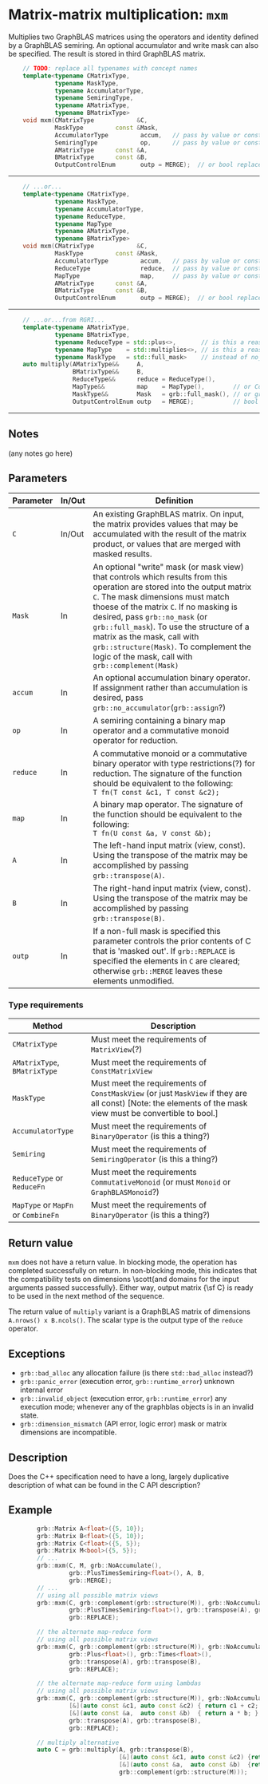 # Matrix-matrix multiplication: `mxm`

Multiplies two GraphBLAS matrices using the operators and identity defined by a GraphBLAS semiring. An optional accumulator and write mask can also be specified. The result is stored in third GraphBLAS matrix.


```cpp
    // TODO: replace all typenames with concept names
    template<typename CMatrixType,
             typename MaskType,
             typename AccumulatorType,
             typename SemiringType,
             typename AMatrixType,
             typename BMatrixType>
    void mxm(CMatrixType            &C,
             MaskType         const &Mask,
             AccumulatorType         accum,   // pass by value or const& or &&?
             SemiringType            op,      // pass by value or const& or &&?
             AMatrixType      const &A,
             BMatrixType      const &B,
             OutputControlEnum       outp = MERGE);  // or bool replace_flag = false);
```

-----

```cpp
    // ...or...
    template<typename CMatrixType,
             typename MaskType,
             typename AccumulatorType,
             typename ReduceType,
             typename MapType
             typename AMatrixType,
             typename BMatrixType>
    void mxm(CMatrixType            &C,
             MaskType         const &Mask,
             AccumulatorType         accum,   // pass by value or const& or &&?
             ReduceType              reduce,  // pass by value or const& or &&?
             MapType                 map,     // pass by value or const& or &&?
             AMatrixType      const &A,
             BMatrixType      const &B,
             OutputControlEnum       outp = MERGE);  // or bool replace_flag = false);
```

-----

```cpp
    // ...or...from RGRI...
    template<typename AMatrixType,
             typename BMatrixType,
             typename ReduceType = std::plus<>,       // is this a reasonable default?
             typename MapType    = std::multiplies<>, // is this a reasonable default?
             typename MaskType   = std::full_mask>    // instead of no_mask?
    auto multiply(AMatrixType&&     A,
                  BMatrixType&&     B,
                  ReduceType&&      reduce = ReduceType(),
                  MapType&&         map    = MapType(),        // or CombineFn
                  MaskType&&        Mask   = grb::full_mask(), // or grb::no_mask()
                  OutputControlEnum outp   = MERGE);           // bool replace = false);
```

-----

## Notes

(any notes go here)

## Parameters
Parameter | In/Out | Definition
----- | ----- | -----
`C` | In/Out | An existing GraphBLAS matrix.  On input, the matrix provides values that may be accumulated with the result of the matrix product, or values that are merged with masked results. 
`Mask` | In  | An optional "write" mask (or mask view) that controls which results from this operation are stored into the output matrix `C`.  The mask dimensions must match thoese of the matrix `C`. If no masking is desired, pass `grb::no_mask` (or `grb::full_mask`).  To use the structure of a matrix as the mask, call with `grb::structure(Mask)`.  To complement the logic of the mask, call with `grb::complement(Mask)`
`accum`  | In  | An optional accumulation binary operator.  If assignment rather than accumulation is desired, pass `grb::no_accumulator`(`grb::assign`?)
`op`   | In | A semiring containing a binary map operator and a commutative monoid operator for reduction.
`reduce` | In | A commutative monoid or a commutative binary operator with type restrictions(?) for reduction. The signature of the function should be equivalent to the following: <br> `T fn(T const &c1, T const &c2);`
`map`    | In | A binary map operator. The signature of the function should be equivalent to the following: <br> `T fn(U const &a, V const &b);`
`A` | In | The left-hand input matrix (view, const).  Using the transpose of the matrix may be accomplished by passing `grb::transpose(A)`.
`B` | In | The right-hand input matrix (view, const).  Using the transpose of the matrix may be accomplished by passing `grb::transpose(B)`.
`outp` | In | If a non-full mask is specified this parameter controls the prior contents of C that is 'masked out'.  If `grb::REPLACE` is specified the elements in `C` are cleared; otherwise `grb::MERGE` leaves these elements unmodified.

### Type requirements

Method | Description
----- | -----
`CMatrixType` | Must meet the requirements of `MatrixView`(?)
`AMatrixType`, `BMatrixType` | Must meet the requirements of `ConstMatrixView`
`MaskType` | Must meet the requirements of `ConstMaskView` (or just `MaskView` if they are all const) [Note: the elements of the mask view must be convertible to bool.]
`AccumulatorType` | Must meet the requirements of `BinaryOperator` (is this a thing?)
`Semiring` | Must meet the requirements of `SemiringOperator` (is this a thing?)
`ReduceType` or `ReduceFn` | Must meet the requirements `CommutativeMonoid` (or must `Monoid` or `GraphBLASMonoid`?)
`MapType` or `MapFn` or `CombineFn` | Must meet the requirements of `BinaryOperator` (is this a thing?)

## Return value

`mxm` does not have a return value.  In blocking mode, the operation has completed successfully on return. In non-blocking mode, this indicates that the compatibility tests on dimensions \scott{and domains for the input arguments passed successfully}. Either way, output matrix {\sf C} is ready to be used in the next method of the sequence.

The return value of `multiply` variant is a GraphBLAS matrix of dimensions `A.nrows() x B.ncols()`. The scalar type is the output type of the `reduce` operator.

## Exceptions

- `grb::bad_alloc` any allocation failure (is there `std::bad_alloc` instead?)
- `grb::panic_error` (execution error, `grb::runtime_error`) unknown internal error
- `grb::invalid_object` (execution error, `grb::runtime_error`) any execution mode; whenever any of the graphblas objects is in an invalid state.
- `grb::dimension_mismatch` (API error, logic error) mask or matrix dimensions are incompatible.

## Description

Does the C++ specification need to have a long, largely duplicative description of what can be found in the C API description?

## Example

```c++
        grb::Matrix A<float>({5, 10});
        grb::Matrix B<float>({5, 10});
        grb::Matrix C<float>({5, 5});
        grb::Matrix M<bool>({5, 5});
        // ...
        grb::mxm(C, M, grb::NoAccumulate(), 
                 grb::PlusTimesSemiring<float>(), A, B,
                 grb::MERGE);
        // ...
        // using all possible matrix views
        grb::mxm(C, grb::complement(grb::structure(M)), grb::NoAccumulate(), 
                 grb::PlusTimesSemiring<float>(), grb::transpose(A), grb::transpose(B),
                 grb::REPLACE);

        // the alternate map-reduce form
        // using all possible matrix views
        grb::mxm(C, grb::complement(grb::structure(M)), grb::NoAccumulate(), 
                 grb::Plus<float>(), grb::Times<float>(),
                 grb::transpose(A), grb::transpose(B),
                 grb::REPLACE);

        // the alternate map-reduce form using lambdas
        // using all possible matrix views
        grb::mxm(C, grb::complement(grb::structure(M)), grb::NoAccumulate(), 
                 [&](auto const &c1, auto const &c2) { return c1 + c2; }, // reducer
                 [&](auto const &a,  auto const &b)  { return a * b; },   // mapper
                 grb::transpose(A), grb::transpose(B),
                 grb::REPLACE);

        // multiply alternative
        auto C = grb::multiply(A, grb::transpose(B), 
                               [&](auto const &c1, auto const &c2) {return c1+c2;}, // reducer
                               [&](auto const &a,  auto const &b)  {return a * b;}, // mapper
                               grb::complement(grb::structure(M)));
```

